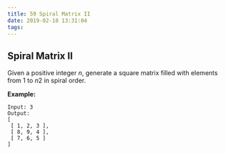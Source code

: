 ```yaml
---
title: 59 Spiral Matrix II
date: 2019-02-18 13:31:04
tags:
---
```


## Spiral Matrix II

Given a positive integer *n*, generate a square matrix filled with elements from 1 to *n*2 in spiral order.

**Example:**

```
Input: 3
Output:
[
 [ 1, 2, 3 ],
 [ 8, 9, 4 ],
 [ 7, 6, 5 ]
]
```